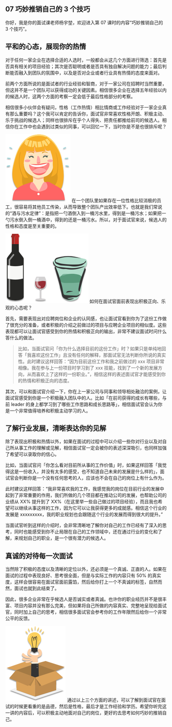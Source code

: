 ## 07 巧妙推销自己的 3 个技巧

你好，我是你的面试课老师杨宇堃，欢迎进入第 07 课时的内容“巧妙推销自己的 3 个技巧”。

## 平和的心态，展现你的热情

对于任何一家企业在选择合适的人选时，一般都会从这几个方面进行筛选：首先是否具有相关的项目经验；其次是否聪明或者是否具有独自解决问题的能力；最后判断能否融入到团队的氛围中，以及是否对企业或者行业具有热情的态度来面对。

前两个方面所说的是面试者的行业经验和智商，对于一家公司在招聘时当然重要，但这并不是一个团队可以获得成功的关键因素。相信很多企业在选择五年经验以内的候选人时，这两个方面的考察一定会低于最后性格部分的考察。

相信很多小伙伴会有疑问，性格（工作热情）相比情商或工作经验对于一家企业真有那么重要吗？这个我可以肯定的告诉你，面试官非常喜欢性格开朗、积极主动、乐于挑战的候选人；同样也很排斥在乎个人得失、把责任都推给前司的候选人。相信你在工作中也会遇到过类似的同事，可以回忆一下，当时你是不是也很排斥呢？

![img](assets/CgpOIF34VTeAAY1KAABaERDEH1M332.png) 在一个团队里如果存在一位性格比较消极的员工，很容易将其他员工传染，从而导致整个团队产出效率低下。也就是我们常说的“酒与污水定律”：是指把一勺酒倒入到一桶污水里，得到是一桶污水；如果把一勺污水倒入倒一桶酒中，得到的还是一桶污水。所以，对于面试官来说，候选人的性格和态度是至关重要的。

![img](assets/Cgq2xl34VVWAAR6iAABJEbyP4Ls587.png) 如何在面试官面前表现出积极正向、乐观的心态呢？

首先，需要表现出对应聘岗位和企业的认同感，也让面试官看到你为了这份工作做了很充分的准备，或者积极的介绍之前做过的项目与应聘企业项目的相似度。这些表现都可以让面试官感受到你的热情和积极正向的输出，非常不建议面试时问什么答什么的做法。

> 比如，当面试官问「你为什么选择目前的这份工作」时？如果只是单纯地回答「我喜欢这份工作」且没有任何的解释，那面试官无法判断你所说的真实性。此时建议这样回答：“因为目前这份工作和我之前做过的 xxx 项目非常相像。我在参与上一份项目时学习到了 xxx 技能，找到了一个新的发展方向，从而喜欢上了这样的一份职业。”，相信这样的表述面试官才能感受到你的热情和积极正向的态度。

其次，可以和面试官介绍一下，你在上一家公司与同事和领导相处融洽的案例，让面试官感受到你是一个积极融入团队中的人。比如「在前司获得的成长有哪些，与前 leader 的身上都学习到了哪些工作思路和成长思路等」，相信面试官会认为你是一个非常值得培养和积极主动学习的人。

## 了解行业发展，清晰表达你的见解

除了表现出积极和热情以外，如果在面试的过程中可以介绍一些你对行业以及对自己所从事工作的理解或见解，相信面试官一定会被你的表述深深吸引，也同样加强了希望可以录取你的信心。

比如，当面试官问「你怎么看对目前所从事的工作价值」时，如果这样回答「我觉得这是一份收入，并没有太多的感受，也不知道自己未来的发展是什么样的」，面试官会判断你是一个没有任何思考的人，应该也不会在自己的岗位上有什么作为。

此时建议这样回答：“我非常喜欢我的工作，我感觉我的岗位在目前行业的发展中起到了非常重要的作用，我们所做的几个项目都在推动公司的发展，也帮助公司的业绩从 XX% 提升到了 XX%（在这里举一些自己做过的项目经验），而且我也希望可以继续从事这样的工作，因为它可以让我获得更多的成就感。相信这个行业的发展是 xxxxxxxxx，我的职业规划也会跟随这个行业的发展而得到很大的提升。”

当面试官听到这样的介绍时，会非常清晰地了解你对自己的工作已经有了深入的思考，同时也能感受到你不止局限在自己的工作领域中，还在通过行业的变化和了解，来规划自己的职业，是一个很有潜力的候选人。

## 真诚的对待每一次面试

当然除了积极的态度以及清晰的定位以外，还必须是一个真诚、正直的人。如果在面试的过程中表现良好、思考很全面，但是与实际工作的内容只有 50% 的真实度，这样会很容易在面试官面前露馅，然后给你打上一个不真诚的标签，自然而然，面试也就到此结束了。

因此，很多企业非常在乎候选人是否诚实或者真诚。也许你的职业经历并不是很丰富、项目内容并没有那么完美，但如果将自己所做的内容真实、完整地呈现给面试官，同时加上自己的思考，相信很多面试官会参考你的工作年限然后给你一个非常公平的反馈。

![img](assets/Cgq2xl34VnSAZiE_AABUKhj8BA4986.png) 通过以上三个方面的讲述，可以了解到面试官在面试的时候更看重的是品德，然后是性格，最后才是工作经验和学历。希望你听完这一讲的内容后，可以积极主动地面对自己的岗位，更好的去思考如何巧妙的推销自己。
